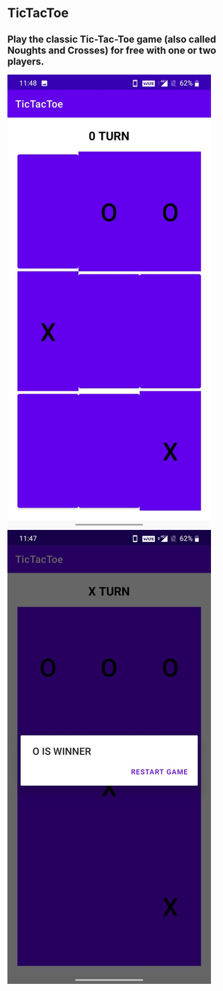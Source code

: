 # TicTacToe
## Play the classic Tic-Tac-Toe game (also called Noughts and Crosses) for free with one or two players.
<img src="https://github.com/mirajhad/TicTacToe/blob/main/images/1.jpeg" alt="NOT FOUND"></img>
<img src="https://github.com/mirajhad/TicTacToe/blob/main/images/2.jpeg" alt="NOT FOUND"></img>
